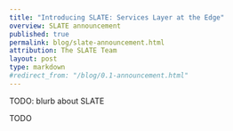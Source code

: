 ```yaml
---
title: "Introducing SLATE: Services Layer at the Edge"
overview: SLATE announcement
published: true
permalink: blog/slate-announcement.html
attribution: The SLATE Team
layout: post
type: markdown
#redirect_from: "/blog/0.1-announcement.html"
---
```


TODO: blurb about SLATE

<!--end_excerpt-->

TODO